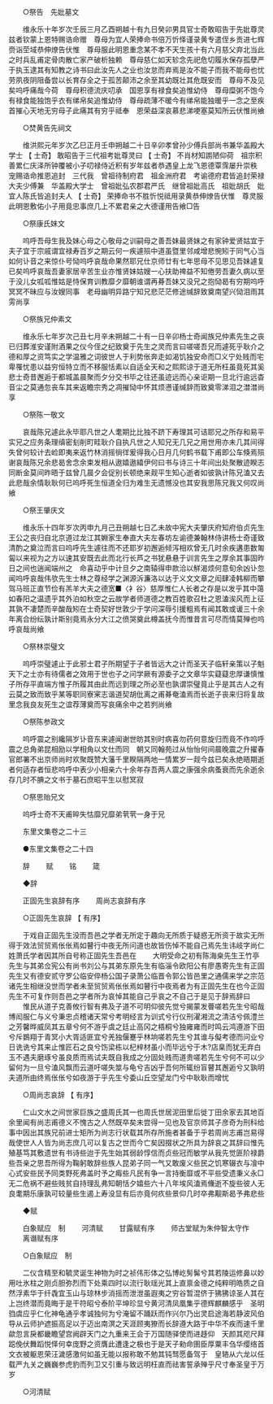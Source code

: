 <!-- { "loadSidebar": true } -->
　　○祭告　先妣墓文 

　　维永乐十年岁次壬辰三月乙酉朔越十有九日癸卯男具官士奇敢昭告于先妣尊灵兹者钦蒙上恩特赐诰命赠　尊母为宜人荣捧命书倍万忻怿谨录黄专遣侄乡贡进七辉赍诣茔域恭伸燎告伏惟　尊母服此明恩重念某不孝不天生孩十有六月慈父弃北当此之时兵乱甫定骨肉散亡家产破析独赖　尊母慈仁如天轸念先祀危切履氷保存孤孽严于执玉逮其有知教之诗书曰此汝先人之业也汝怠而弃焉是汝不能子而我不能母也忧劳夙夜阴阻备尝以长育存全之于孤苦颠沛之余至其幼既壮其危既安而　尊母不及见矣呜呼痛哉今荷　尊母积德流庆叨承　国恩享有禄食矣追惟幼侍　尊母糜粥不饱今有禄食能独饱乎衣有绨帛矣追惟幼侍　尊母疏薄不暖今有绨帛能独暖乎一念之至疾首摧心天地无穷母子此痛其有穷乎祗奉　恩荣益深哀慕悲涕哽塞莫知所云伏惟尚飨 

　　○焚黄告先祠文 

　　维洪熙元年岁次乙巳正月壬申朔越二十日辛卯孝曾孙少傅兵部尚书兼华盖殿大学士 【 士奇】 敢昭告于三代祖考妣尊灵曰 【 士奇】 不肖材知謭陋仰荷　祖宗积善累仁庆泽所钟覆被小子叨禄侍近积有岁年兹者恭遇皇上龙飞恩德覃霈屡升崇秩　宠赐诰命推恩追封　三代我　曾祖待制府君　祖金洲府君　考谕德府君皆追封荣禄大夫少傅兼　华盖殿大学士　曾祖妣弘农郡君严氏　继曾祖妣高氏　祖妣胡氏　妣宜人陈氏皆追封夫人 【 士奇】 荣捧命书不胜忻悦祗用录黄恭伸燎告伏惟　尊灵服此明恩敷佑小子用竟忠事庶几上不累君亲之大德谨用告飨□告 

　　○祭康氏妹文 

　　呜呼吾母生我及妹心母之心敬母之训嗣母之善吾妹最贤妹之有家钟爱贤姑宜于夫子宜于宗戚谓宜禄寿百岁之期云何一疾遽殒中道虽暨里邻咸增悲惋矧于同气心当如何讣音之来惊仆号恸呜呼哀哉命果然耶兄仕京师廿有七年思母不见思见吾妹遽复已矣呜呼哀哉吾妻家居辛苦生业亦惟贤妹姑嫂一心扶助禆益不知倦劳吾妻久病以至于没儿女呱呱惟姑是恃保育训教靡夕靡朝谁谓再朞吾妹又没兄之抱恸曷有穷期呜呼冥冥不昧应与汝嫂同事　老母幽明异路宁知兄悲茫茫修途缄辞致奠南望兴恸泪雨其雱尚享 

　　○祭族兄仲素文 

　　维永乐七年岁次己丑七月辛未朔越二十有一日辛卯杨士奇闻族兄仲素先生之丧已归葬淮安谨附酒果之仪今侄之纪致奠于先生之灵而言曰嗟嗟吾兄而遽死乎耿介之德和厚之资笃实之学温雅之词彼世人于利势伥奔走如渴饥独安命而□义宁处贱而宅卑罹忧患以益穷恒特立而不移服恬素以自适全天和之熙熙谅于道无所枉虽竟死其奚悲士奇昔邂逅于都城盖晨聚而夕分交书毕之往还虽迹远而心亲讵期一旦北行逾远杳音尘之莫通忽丧车其来返瞻宗秀之凋摧恸中怀其烦懑谨缄辞而致奠零涕泪之澘澘尚享 

　　○祭陈一敬文 

　　哀哉陈兄遽此永毕耶凡世之人耄期比比独不跻下寿理其可诘耶兄之所存和易平实兄之应务条理缜密刬削町畦耿介自执凡世之人知兄无几兄之用世用亦未几其间得失曾何较计去崄即夷来返竹林消摇徜徉爰得我心日月几何鹤书载下甫即公车倏焉殒谢哀哉陈兄余悲曷舍念余束发相从遨嬉遨繥伊何曰书与诗三十年间出处聚散迹睽志同断金莫间昨晤于兹曾几晨夕会促别长顿绝来觌平生知心逝者如彼孰计陈兄溘又去此悲哉余情耿耿何已呜呼死生恒道全归为难生无遗憾没也其安我思陈兄我又何叹尚飨 

　　○祭王肇庆文 

　　维永乐十四年岁次丙申九月己丑朔越七日乙未故中宪大夫肇庆府知府伯贞先生王公之丧归自北京道过龙江其婣家生奉直大夫左春坊左谕德兼翰林侍讲杨士奇谨致清酌之奠泣而言曰呜呼先生遽往而不还耶岁初邂逅倾泻相欢曾无几时余疾遘患数匍匐以来视为之方以速其安既去此而北行长芦之书犹悬悬于训言先生之厚余其事固昨日之间也遄闻端州之　命喜动乎中计旦夕之南辕得申款洽以觧渴烦何意旬余凶讣忽闻呜呼哀哉伟欤先生士林之尊经学之渊源泝濂洛以达于义文文章之闳肆凌韩柳而攀驾马班正直节俭有羔羊大夫之德宽■〈衤谷〉慈厚惟仁人长者之存是以发乎其中蔼如春阳之温遗乎其外泊如秋空之云故学者师道德之教百姓歌召杜之恩溘涘风而上征其孰不凄楚而辛酸哉矧在士奇契好世敦少于学问深辱引援粗焉有闻其敢或谖三十余年离合纷纭孰计斯别竟焉永分大江之偾哭奠此樽盖抚今而惟昔言可尽而情莫殚也呜呼哀哉尚飨 

　　○祭林崇璧文 

　　呜呼崇璧遽止于此邪士君子所期望于子者皆远大之计而圣天子临轩亲策以子魁天下之士亦有待儒者之效用于世也子之问学厥有源委子之文章华实薿薿忠厚谦慎惟子所存平直端方惟子所履其由此而远到理之所必至也孰谓崇璧竟止乎是其古人之有云莫之致而致乎某等职同寮宷志谐道契胡仳离之甫朞奄溘焉而长逝子丧来归将复故里念我良友死生之谊荐薄奠而写哀痛余中之若刿尚飨 

　　○祭陈参政文 

　　呜呼震之别纔隔岁讣音东来遽闻谢世昉其别时病喜勿药何意旋归而竟不作呜呼震之总角弟昆相励以学相角以文仕而同　朝又同翰苑过从怡怡何间晨晚震之升擢春官郎署不出京师尚时欢聚既赞大藩千里睽隔两地一情累岁一觌今兹已矣永绝晤期逝者何适存者恒悲呜呼中表少小相亲六十余年存吾两人震之康强余病蚤衰而先余逝余存几时不腆之文书于墓石庶昭平生以慰冥寂 

　　○祭思贻兄文 

　　呜呼士奇不天甫晬失怙靡兄靡弟茕茕一身于兄 

　　东里文集卷之二十三 

　　●东里文集卷之二十四 

　　辞 
　　赋 
　　铭 
　　箴 

　　◆辞 

　　正固先生哀辞有序 
　　周尚志哀辞有序 

　　○正固先生哀辞 【 有序】 

　　于戏自正固先生没而吾邑之学者无所定于趣向无所质于疑惑无所资于故实无所得于效法贸贸焉伥伥焉如瞽行中夜无所问道也故皆伤悼不能自己焉先生讳岐字尚仁姓萧氏学者因其所自号称正固先生吾邑在 
　　大明受命之初有陈海桒先生王竹亭先生与其弟佥宪公有尚书刘公与其弟东原先生有临淄令欧阳公有廖愚寄先生有正固先生又有德安贰守罗公临安倅杨公国子录萧公临晋令郭公皆邑里之通儒来学之宗范诸先生相继没世而学者未至贸贸焉伥伥焉如瞽行中夜焉者为有正固先生在也今正固先生不可复作则吾邑之学者所为哀悼其能自己乎哀之不自己于是见于辞焉辞曰 
　　惟民从道子克善攸行智有弗及子道不可明仰彼先觉兮揭蒙发瞢嗟若先生兮昭哉博闳服仁与义兮秉忠贞稽诸天常兮考明经言为训式兮行仪刑濯湘流之清洁兮佩澧兰之芳馨晔威凤其五章兮何不游乎虞之廷止高冈之梧桐兮独雍雍而时鸣云鸿遵游下田兮斥鷃翔于青冥小大胥适匪宜兮羌独偃蹇乎林垧嗟若先生兮其谁与儗考德而问业兮日诜诜兮其来止惟匠石之良兮饬梁栋以杞梓材虽小而毕远兮于木?店臬而犹无弃白玉不遇夫磨琢兮虽良质而焉试夫既自我成之分固处贱而道贵嗟若先生兮何不可以少留何为一旦兮溘风飘而云道吁嗟失筮与龟兮吉凶乎吾何所辄纷盲瞽其邂逅兮又孰明夫道所由终焉伥伥兮如夜游于乎先生兮委山丘空望龙门兮中耿耿而增忧 

　　○周尚志哀辞 【 有序】 

　　仁山文水之间世家巨族之盛周氏其一也周氏世居泥田里后徙丁田余家去其地百余里闻有尚志甫德义不愧古之人然既卒矣未尝得一见也及官京师其子彦奇为刑科给事中因出其族兄前进士矩所为尚志行状载其所存所施者甚备于乎若周尚志甫岂易得哉使世人人皆为尚志庶几可以复古之世而今亡矣因掇状之所具为辞哀之其辞曰惟先殖基笃其敷遗世有书诗些迨于先生始其弱龄惇信而贞些冠而敏学从我先觉匪阶禄爵些吾亲之思吾所得为鞠躬敢辞些族人昆弟子同一气又敢废义些民之饥寒辍衣与飡中心式安些民予同类野死弗盖时予之痗些凡民有争一言持衡靡或不平些受遗秉义永□无二危祸不避些贱贫自持理乱弗知朝恬夕嬉些六十八年埃风溘焉儵逝不旋些彼人无良耄期乐康孰可较量些生遏上寿没显有后亦竟何疚些景仰几时卒弗觏斯曷予弗悲些 

　　◆赋 

　　白象赋应　制 
　　河清赋 
　　甘露赋有序 
　　师古堂赋为朱仲智太守作 
　　离谮赋有序 

　　○白象赋应　制 

　　二仪含精至和毓灵诞生神物为时之祯伟形体之弘博屹髣髴兮其若陵运修鼻以妙用吐氷柱之刚贞胆弥烈而下处乘四时以流行耿瑶光其上直禀金德之纯粹明皓质之自然浮素华于纤毳宜玉山与琼林步消摇而泄泄虽遐夷之穷谷暂混侪于狒狒谅圣人其在上岂终潜而竟晦于是干符昭兮泰阶平坤珍显兮黄河清凤凰集乎德辉麒麟感乎　圣明驺虞应乎仁化神龟通乎孝诚独何为兮淹留不踊跃而作兴尔乃出灵启途海若静波风伯导从云师护遮振高足以于迈出南溟之天涯顾夷獠而长辞遵大路于中华不疾而速千里歘忽言戾都畿瞻望宫阙辟天门之九重来王会于万国随驿使而进趍仰　天颜其咫尺拜跽俛伏舞蹈悦怿何幸庞野之资膺此遭逢之极也于是天子勑命圉臣厚粟丰刍华缨络首文衣被躯恩荣汪濊感激何如虽无能以报称敢不勉其钝驽愿备驾于　皇辂从六龙以任载严九关之巍巍参虎豹而列卫又引重与致远明枉直而祛害誓承殚乎尺寸奉圣皇于万岁 

　　○河清赋 

